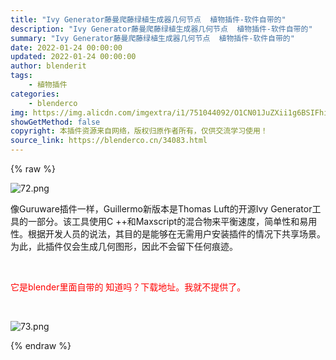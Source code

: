 ```yaml
---
title: "Ivy Generator藤曼爬藤绿植生成器几何节点  植物插件-软件自带的"
description: "Ivy Generator藤曼爬藤绿植生成器几何节点  植物插件-软件自带的"
summary: "Ivy Generator藤曼爬藤绿植生成器几何节点  植物插件-软件自带的"
date: 2022-01-24 00:00:00
updated: 2022-01-24 00:00:00
author: blenderit
tags: 
    - 植物插件
categories:
    - blenderco
img: https://img.alicdn.com/imgextra/i1/751044092/O1CN01JuZXii1g6BSIFhiQo_!!751044092.png
showGetMethod: false
copyright: 本插件资源来自网络，版权归原作者所有，仅供交流学习使用！
source_link: https://blenderco.cn/34083.html
---
```


{% raw %}
<p><img src="https://img.alicdn.com/imgextra/i1/751044092/O1CN01JuZXii1g6BSIFhiQo_!!751044092.png" alt="72.png"></p><p>像Guruware插件一样，Guillermo新版本是Thomas Luft的开源Ivy Generator工具的一部分。该工具使用C ++和Maxscript的混合物来平衡速度，简单性和易用性。根据开发人员的说法，其目的是能够在无需用户安装插件的情况下共享场景。为此，此插件仅会生成几何图形，因此不会留下任何痕迹。</p><p> </p><p><span style="color: #ff0000;">它是blender里面自带的 知道吗？下载地址。我就不提供了。</span></p><p> </p><p><img src="https://img.alicdn.com/imgextra/i1/751044092/O1CN01UMzArq1g6BSJ3KDgK_!!751044092.png" alt="73.png"></p>
<div style="display: none">blenderco</div>
{% endraw %}